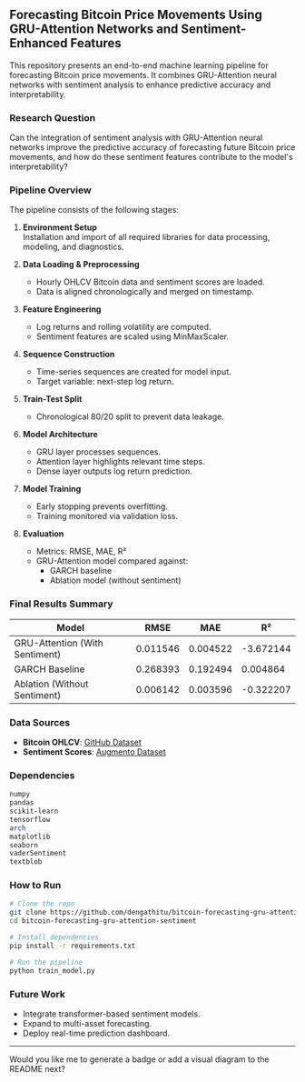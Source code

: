 ## Forecasting Bitcoin Price Movements Using GRU-Attention Networks and Sentiment-Enhanced Features

This repository presents an end-to-end machine learning pipeline for forecasting Bitcoin price movements. It combines GRU-Attention neural networks with sentiment analysis to enhance predictive accuracy and interpretability.

### Research Question

Can the integration of sentiment analysis with GRU-Attention neural networks improve the predictive accuracy of forecasting future Bitcoin price movements, and how do these sentiment features contribute to the model's interpretability?

### Pipeline Overview

The pipeline consists of the following stages:

1. **Environment Setup**  
   Installation and import of all required libraries for data processing, modeling, and diagnostics.

2. **Data Loading & Preprocessing**  
   - Hourly OHLCV Bitcoin data and sentiment scores are loaded.
   - Data is aligned chronologically and merged on timestamp.

3. **Feature Engineering**  
   - Log returns and rolling volatility are computed.
   - Sentiment features are scaled using MinMaxScaler.

4. **Sequence Construction**  
   - Time-series sequences are created for model input.
   - Target variable: next-step log return.

5. **Train-Test Split**  
   - Chronological 80/20 split to prevent data leakage.

6. **Model Architecture**  
   - GRU layer processes sequences.
   - Attention layer highlights relevant time steps.
   - Dense layer outputs log return prediction.

7. **Model Training**  
   - Early stopping prevents overfitting.
   - Training monitored via validation loss.

8. **Evaluation**  
   - Metrics: RMSE, MAE, R²
   - GRU-Attention model compared against:
     - GARCH baseline
     - Ablation model (without sentiment)

### Final Results Summary

| Model                              | RMSE      | MAE       | R²         |
|-----------------------------------|-----------|-----------|------------|
| GRU-Attention (With Sentiment)    | 0.011546  | 0.004522  | -3.672144  |
| GARCH Baseline                    | 0.268393  | 0.192494  | 0.004864   |
| Ablation (Without Sentiment)      | 0.006142  | 0.003596  | -0.322207  |


### Data Sources

- **Bitcoin OHLCV**: [GitHub Dataset](https://github.com/mouadja02/bitcoin-hourly-ohclv-dataset)
- **Sentiment Scores**: [Augmento Dataset](https://www.augmento.ai/download/2317/)

### Dependencies

```bash
numpy
pandas
scikit-learn
tensorflow
arch
matplotlib
seaborn
vaderSentiment
textblob
```

### How to Run

```bash
# Clone the repo
git clone https://github.com/dengathitu/bitcoin-forecasting-gru-attention-sentiment.git
cd bitcoin-forecasting-gru-attention-sentiment

# Install dependencies
pip install -r requirements.txt

# Run the pipeline
python train_model.py
```

### Future Work

- Integrate transformer-based sentiment models.
- Expand to multi-asset forecasting.
- Deploy real-time prediction dashboard.

---

Would you like me to generate a badge or add a visual diagram to the README next?

